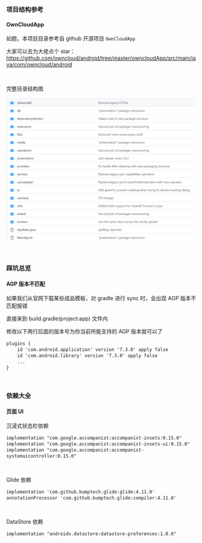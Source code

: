 ### 项目结构参考

#### OwnCloudApp

如题，本项目目录参考自 github 开源项目 `OwnCloudApp`

大家可以去为大佬点个 star：https://github.com/owncloud/android/tree/master/owncloudApp/src/main/java/com/owncloud/android

<br>

完整目录结构图

![](./imgs/main/struct/ms1.png)

<br>

### 踩坑总览

#### AGP 版本不匹配

如果我们从官网下载某些成品模板，对 gradle 进行 sync 时，会出现 AGP 版本不匹配报错

直接来到 build.gradle(project:app) 文件内

修改以下两行后面的版本号为你当前所能支持的 AGP 版本就可以了

```
plugins {
    id 'com.android.application' version '7.3.0' apply false
    id 'com.android.library' version '7.3.0' apply false
    ...
}
```

<br>

### 依赖大全

#### 页面 UI

沉浸式状态栏依赖

```
implementation "com.google.accompanist:accompanist-insets:0.15.0"
implementation "com.google.accompanist:accompanist-insets-ui:0.15.0"
implementation "com.google.accompanist:accompanist-systemuicontroller:0.15.0"
```

<br>

Glide 依赖

```
implementation 'com.github.bumptech.glide:glide:4.11.0'
annotationProcessor 'com.github.bumptech.glide:compiler:4.11.0'
```

<br>

DataStore 依赖

```
implementation "androidx.datastore:datastore-preferences:1.0.0"
```

<br>
